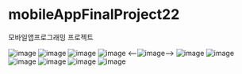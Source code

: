 # mobileAppFinalProject22
모바일앱프로그래밍 프로젝트

![image](https://user-images.githubusercontent.com/89893533/174641718-e1856ebf-265e-4b30-b155-695e4688a732.png)
![image](https://user-images.githubusercontent.com/89893533/174641803-a6bd8b9e-cb76-4723-83f7-be3c304f7421.png)
![image](https://user-images.githubusercontent.com/89893533/174641845-029bb12b-b249-4d15-b963-fa106f86f369.png)
![image](https://user-images.githubusercontent.com/89893533/174641885-e6c293b4-a37a-49e4-8858-6be1adff8689.png)
<--![image](https://user-images.githubusercontent.com/89893533/174641912-8dcfe064-d257-4735-b45b-a501fa5077fd.png)-->
![image](https://user-images.githubusercontent.com/89893533/174641966-b73508ec-e5f0-4dcb-9b28-d4d914c4b302.png)
![image](https://user-images.githubusercontent.com/89893533/174642006-b5571cfc-e865-47a9-8ab5-e5202de8f267.png)
![image](https://user-images.githubusercontent.com/89893533/174642025-51f1641d-3dc3-4788-8792-019f6950c611.png)
![image](https://user-images.githubusercontent.com/89893533/174642050-84142266-e703-4126-8a3a-99e45096d63c.png)
![image](https://user-images.githubusercontent.com/89893533/174642081-a431a865-abc9-4ff1-a22a-0b48ace2b8aa.png)
![image](https://user-images.githubusercontent.com/89893533/174642110-56b8d935-fdb2-4da5-a7fc-6a403662f8c6.png)
